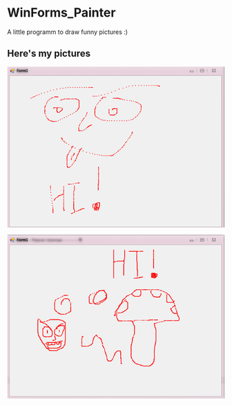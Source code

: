 # WinForms_Painter
A little programm to draw funny pictures :)

## Here's my pictures
![](https://github.com/FantaCola49/WinForms_Painter/blob/master/Lab%2029-30/DemoPict/1.png)

![](https://github.com/FantaCola49/WinForms_Painter/blob/master/Lab%2029-30/DemoPict/2.png)
